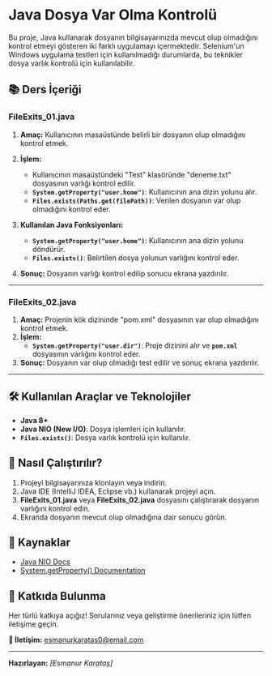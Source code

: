 # Java Dosya Var Olma Kontrolü

Bu proje, Java kullanarak dosyanın bilgisayarınızda mevcut olup olmadığını kontrol etmeyi gösteren iki farklı uygulamayı içermektedir. Selenium'un Windows uygulama testleri için kullanılmadığı durumlarda, bu teknikler dosya varlık kontrolü için kullanılabilir.

## 📚 Ders İçeriği

### **FileExits_01.java**
1. **Amaç:** Kullanıcının masaüstünde belirli bir dosyanın olup olmadığını kontrol etmek.
2. **İşlem:** 
   - Kullanıcının masaüstündeki "Test" klasöründe "deneme.txt" dosyasının varlığı kontrol edilir.
   - **`System.getProperty("user.home")`**: Kullanıcının ana dizin yolunu alır.
   - **`Files.exists(Paths.get(filePath))`**: Verilen dosyanın var olup olmadığını kontrol eder.

3. **Kullanılan Java Fonksiyonları:**
   - **`System.getProperty("user.home")`**: Kullanıcının ana dizin yolunu döndürür.
   - **`Files.exists()`**: Belirtilen dosya yolunun varlığını kontrol eder.

4. **Sonuç:** Dosyanın varlığı kontrol edilip sonucu ekrana yazdırılır.

---

### **FileExits_02.java**
1. **Amaç:** Projenin kök dizininde "pom.xml" dosyasının var olup olmadığını kontrol etmek.
2. **İşlem:** 
   - **`System.getProperty("user.dir")`**: Proje dizinini alır ve **`pom.xml`** dosyasının varlığını kontrol eder.
3. **Sonuç:** Dosyanın var olup olmadığı test edilir ve sonuç ekrana yazdırılır.

---

## 🛠️ Kullanılan Araçlar ve Teknolojiler
- **Java 8+**
- **Java NIO (New I/O)**: Dosya işlemleri için kullanılır.
- **`Files.exists()`**: Dosya varlık kontrolü için kullanılır.

## 🚀 Nasıl Çalıştırılır?
1. Projeyi bilgisayarınıza klonlayın veya indirin.
2. Java IDE (IntelliJ IDEA, Eclipse vb.) kullanarak projeyi açın.
3. **FileExits_01.java** veya **FileExits_02.java** dosyasını çalıştırarak dosyanın varlığını kontrol edin.
4. Ekranda dosyanın mevcut olup olmadığına dair sonucu görün.

## 📄 Kaynaklar
- [Java NIO Docs](https://docs.oracle.com/javase/8/docs/api/java/nio/file/Files.html)
- [System.getProperty() Documentation](https://docs.oracle.com/javase/8/docs/api/java/lang/System.html#getProperty-java.lang.String-)

## 🤝 Katkıda Bulunma
Her türlü katkıya açığız! Sorularınız veya geliştirme önerileriniz için lütfen iletişime geçin.

**📧 İletişim:** esmanurkaratas0@email.com

---

**Hazırlayan:** *[Esmanur Karataş]*  

